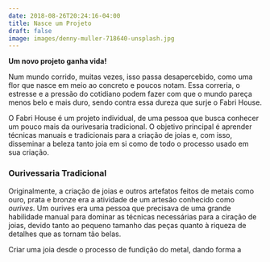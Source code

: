 ```yaml
---
date: 2018-08-26T20:24:16-04:00
title: Nasce um Projeto
draft: false
image: images/denny-muller-718640-unsplash.jpg
---
```


**Um novo projeto ganha vida!**

Num mundo corrido, muitas vezes, isso passa desapercebido, como uma flor que nasce em meio ao concreto e poucos notam. Essa correria, o estresse e a pressão do cotidiano podem fazer com que o mundo pareça menos belo e mais duro, sendo contra essa dureza que surje o Fabri House.

O Fabri House é um projeto individual, de uma pessoa que busca conhecer um pouco mais da ourivesaria tradicional. O objetivo principal é aprender técnicas manuais e tradicionais para a criação de joias e, com isso, disseminar a beleza tanto joia em si como de todo o processo usado em sua criação. 

### Ourivessaria Tradicional

Originalmente, a criação de joias e outros artefatos feitos de metais como ouro, prata e bronze era a atividade de um artesão conhecido como *ourives*. Um ourives era uma pessoa que precisava de uma grande habilidade manual para dominar as técnicas necessárias para a ciração de joias, devido tanto ao pequeno tamanho das peças quanto à riqueza de detalhes que as tornam tão belas. 


Criar uma joia desde o processo de fundição do metal, dando forma a 
